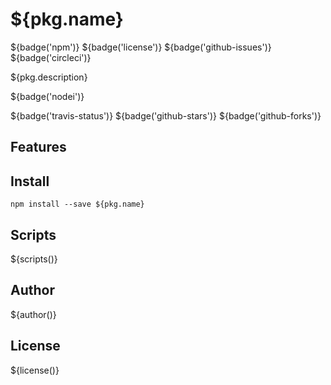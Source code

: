 # ${pkg.name}

${badge('npm')} ${badge('license')} ${badge('github-issues')}  ${badge('circleci')}

${pkg.description}

${badge('nodei')}

${badge('travis-status')}
${badge('github-stars')}
${badge('github-forks')}


## Features


## Install

`npm install --save ${pkg.name}`


## Scripts

${scripts()}


## Author

${author()}

## License

${license()}
